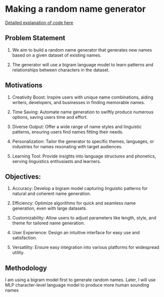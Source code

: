 # Making a random name generator

[Detailed explanation of code here](https://docs.google.com/document/d/1HGiggy-G3zS-gPrtpWAenljIaZLpK2-Q1pKVWItFC3I/edit?usp=sharing)

## Problem Statement

1. We aim to build a random name generator that generates new names based on a given dataset of existing names.

2. The generator will use a bigram language model to learn patterns and relationships between characters in the dataset.

## Motivations

1. Creativity Boost: Inspire users with unique name combinations, aiding writers, developers, and businesses in finding
   memorable names.

2. Time Saving: Automate name generation to swiftly produce numerous options, saving users time and effort.

3. Diverse Output: Offer a wide range of name styles and linguistic patterns, ensuring users find names fitting their
   needs.

4. Personalization: Tailor the generator to specific themes, languages, or industries for names resonating with target
   audiences.

5. Learning Tool: Provide insights into language structures and phonetics, serving linguistics enthusiasts and learners.

## Objectives:

1. Accuracy: Develop a bigram model capturing linguistic patterns for natural and coherent name generation.

2. Efficiency: Optimize algorithms for quick and seamless name generation, even with large datasets.

3. Customizability: Allow users to adjust parameters like length, style, and theme for tailored name generation.

4. User Experience: Design an intuitive interface for easy use and satisfaction.

5. Versatility: Ensure easy integration into various platforms for widespread utility.

## Methodology

I am using a bigram model first to generate random names. Later, I will use MLP character-level language model to
produce more human sounding names


